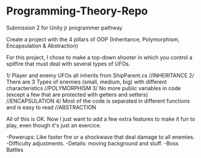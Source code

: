 # Programming-Theory-Repo
Submission 2 for Unity jr programmer pathway

Create a project with the 4 pillars of OOP (Inheritance, Polymorphism, Encapsulation & Abstraction)

For this project, I chose to make a top-down shooter in which you control a spitfire that must deal with several types of UFOs.

1/ Player and enemy UFOs all inherits from ShipParent.cs //INHERITANCE
2/ There are 3 Types of enemies (small, medium, big) with different characteristics //POLYMORPHISM
3/ No more public variables in code (except a few that are protected with getters and setters) //ENCAPSULATION
4/ Most of the code is separated in different functions and is easy to read //ABSTRACTION

All of this is OK.
Now I just want to add a few extra features to make it fun to play, even though it's just an exercice. 

-Powerups: Like faster fire or a shockwave that deal damage to all enemies.
-Difficulty adjustments.
-Details: moving background and stuff.
-Boss Battles

